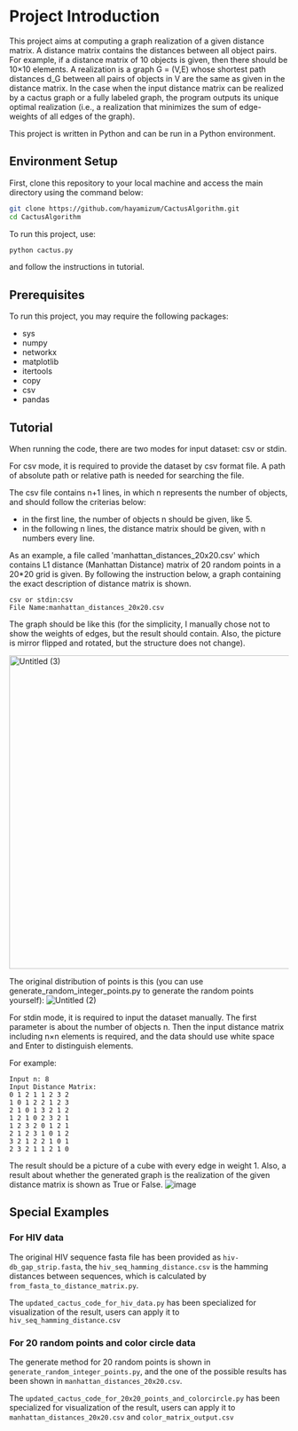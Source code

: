 # Project Introduction

This project aims at computing a graph realization of a given distance matrix. A distance matrix contains the distances between all object pairs. For example, if a distance matrix of 10 objects is given, then there should be 10×10 elements. A realization is a graph G = (V,E) whose shortest path distances d_G between all pairs of objects in V are the same as given in the distance matrix. In the case when the input distance matrix can be realized by a cactus graph or a fully labeled graph, the program outputs its unique optimal realization (i.e., a realization that minimizes the sum of edge-weights of all edges of the graph).

This project is written in Python and can be run in a Python environment.

## Environment Setup

First, clone this repository to your local machine and access the main directory using the command below:

```bash
git clone https://github.com/hayamizum/CactusAlgorithm.git
cd CactusAlgorithm
```

To run this project, use:

```bash
python cactus.py
```

and follow the instructions in tutorial.

## Prerequisites

To run this project, you may require the following packages:

- sys
- numpy
- networkx
- matplotlib
- itertools
- copy
- csv
- pandas

## Tutorial

When running the code, there are two modes for input dataset: csv or stdin.

For csv mode, it is required to provide the dataset by csv format file. A path of absolute path or relative path is needed for searching the file.

The csv file contains n+1 lines, in which n represents the number of objects, and should follow the criterias below:

- in the first line, the number of objects n should be given, like 5.
- in the following n lines, the distance matrix should be given, with n numbers every line.

As an example, a file called 'manhattan_distances_20x20.csv' which contains L1 distance (Manhattan Distance) matrix of 20 random points in a 20*20 grid is given. By following the instruction below, a graph containing the exact description of distance matrix is shown. 
```
csv or stdin:csv
File Name:manhattan_distances_20x20.csv
```
The graph should be like this (for the simplicity, I manually chose not to show the weights of edges, but the result should contain. Also, the picture is mirror flipped and rotated, but the structure does not change).

<img width="565" alt="Untitled (3)" src="https://github.com/keita1126/CactusAlgorithm/assets/31284538/6a0229ff-2cd6-4aeb-a2c4-7a1297d80ea5">

The original distribution of points is this (you can use generate_random_integer_points.py to generate the random points yourself):
![Untitled (2)](https://github.com/keita1126/CactusAlgorithm/assets/31284538/acefae24-8ed6-47cb-b2e9-9a5dd6a1eaec)






For stdin mode, it is required to input the dataset manually. The first parameter is about the number of objects n. Then the input distance matrix including n×n elements is required, and the data should use white space and Enter to distinguish elements.

For example:

```
Input n: 8
Input Distance Matrix: 
0 1 2 1 1 2 3 2
1 0 1 2 2 1 2 3
2 1 0 1 3 2 1 2
1 2 1 0 2 3 2 1
1 2 3 2 0 1 2 1
2 1 2 3 1 0 1 2
3 2 1 2 2 1 0 1
2 3 2 1 1 2 1 0
```

The result should be a picture of a cube with every edge in weight 1. Also, a result about whether the generated graph is the realization of the given distance matrix is shown as True or False.
![image](https://github.com/keita1126/CactusAlgorithm/assets/31284538/7ed85f02-f9ba-46c3-b171-0a8f417fea2a)

## Special Examples

### For HIV data

The original HIV sequence fasta file has been provided as `hiv-db_gap_strip.fasta`, the `hiv_seq_hamming_distance.csv` is the hamming distances between sequences, which is calculated by `from_fasta_to_distance_matrix.py`.

The `updated_cactus_code_for_hiv_data.py` has been specialized for visualization of the result, users can apply it to `hiv_seq_hamming_distance.csv`

### For 20 random points and color circle data

The generate method for 20 random points is shown in `generate_random_integer_points.py`, and the one of the possible results has been shown in `manhattan_distances_20x20.csv`.

The `updated_cactus_code_for_20x20_points_and_colorcircle.py` has been specialized for visualization of the result, users can apply it to `manhattan_distances_20x20.csv` and `color_matrix_output.csv`

